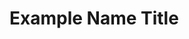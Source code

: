 # Example Name Title


<!-- Welcome to your new Espresso example! -->

<!-- Following along with the 
[contributor guide](https://geo-espresso.readthedocs.io/en/latest/contributor_guide/new_contrib.html#add-your-own-espresso-problem) 
to get started. -->

<!-- Please write anything you'd like to explain about the forward problem here -->
